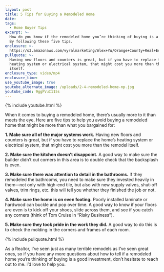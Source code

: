 ```yaml
---
layout: post
title: 5 Tips for Buying a Remodeled Home
date:
tags:
  - Home Buyer Tips
excerpt: >-
  How do you know if the remodeled home you’re thinking of buying is a winner?
  By following these five tips.
enclosure: >-
  https://s3.amazonaws.com/vyralmarketing/Alex+Yu/Orange+County+Real+Estate-+5+Tips+for+Buying+a+Remodeled+Home.mp4
pullquote: >-
  Having new floors and counters is great, but if you have to replace the home’s
  heating system or electrical system, that might cost you more than the remodel
  itself.
enclosure_type: video/mp4
enclosure_time:
use_youtube_image: true
youtube_alternate_image: /uploads/2-4-remodeled-home-np.jpg
youtube_code: 9ggFVuI115s
---
```


{% include youtube.html %}

When it comes to buying a remodeled home, there’s usually more to it than meets the eye. Here are five tips to help you avoid buying a remodeled home that might be more than what you bargained for:

**1. Make sure all of the major systems work.** Having new floors and counters is great, but if you have to replace the home’s heating system or electrical system, that might cost you more than the remodel itself.

**2. Make sure the kitchen doesn’t disappoint.** A good way to make sure the builder didn’t cut corners in this area is to double check that the backsplash is even.

**3. Make sure there was attention to detail in the bathrooms.** If they remodeled the bathrooms, you need to make sure they invested heavily in them—not only with high-end tile, but also with new supply valves, shut-off valves, trim rings, etc. this will tell you whether they finished the job or not.

**4. Make sure the home is on even footing.** Poorly installed laminate or hardwood can buckle and pop over time. A good way to know if your floors are even is to kick off your shoes, slide across them, and see if you catch any corners (think of Tom Cruise in “Risky Business”).

**5. Make sure they took pride in the work they did.** A good way to do this is to check the molding in the corners and frames of each room.

{% include pullquote.html %}

As a Realtor, I’ve seen just as many terrible remodels as I’ve seen great ones, so if you have any more questions about how to tell if a remodeled home you’re thinking of buying is a good investment, don’t hesitate to reach out to me. I’d love to help you.